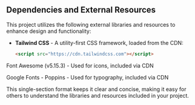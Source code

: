 ## Dependencies and External Resources

This project utilizes the following external libraries and resources to enhance design and functionality:

- **Tailwind CSS** - A utility-first CSS framework, loaded from the CDN:
  ```html
  <script src="https://cdn.tailwindcss.com"></script>
  
Font Awesome (v5.15.3) - Used for icons, included via CDN
<link href="https://cdnjs.cloudflare.com/ajax/libs/font-awesome/5.15.3/css/all.min.css" rel="stylesheet"/>

Google Fonts - Poppins - Used for typography, included via CDN
<link href="https://fonts.googleapis.com/css2?family=Poppins:wght@400;600;700&display=swap" rel="stylesheet"/>

This single-section format keeps it clear and concise, making it easy for others to understand the libraries and resources included in your project.
